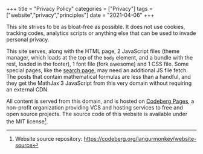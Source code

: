 +++
title = "Privacy Policy"
categories = ["Privacy"]
tags = ["website","privacy","principles"]
date = "2021-04-06"
+++

This site strives to be as bloat-free as possible. It does not use cookies, tracking codes, analytics scripts or anything else that can be used to invade personal privacy. 

This site serves, along with the HTML page, 2 JavaScript files (theme manager, which loads at the top of the `body` element, and a bundle with the rest, loaded in the footer), 1 font file (fork awesome) and 1 CSS file. Some special pages, like the [search page](/search), may need an additional JS file fetch. The posts that contain mathematical formulas are less than a handful, and they get the MathJax 3 JavaScript from this very domain without requiring an external CDN.

All content is served from this domain, and is hosted on [Codeberg Pages](https://codeberg.org), a non-profit organization providing VCS and hosting services to free and open source projects. The source code of this website is available under the MIT license[^webrepo].

[^webrepo]: Website source repository: https://codeberg.org/langurmonkey/website-source
